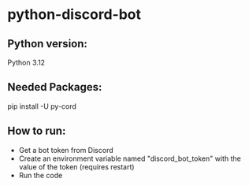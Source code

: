 # python-discord-bot

## Python version:
Python 3.12

## Needed Packages:
pip install -U py-cord

## How to run:
- Get a bot token from Discord
- Create an environment variable named "discord_bot_token" with the value of the token (requires restart)
- Run the code
